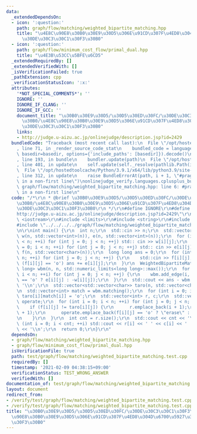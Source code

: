 ```yaml
---
data:
  _extendedDependsOn:
  - icon: ':question:'
    path: graph/flow/matching/weighted_bipartite_matching.hpp
    title: "\u4E8C\u90E8\u30B0\u30E9\u30D5\u306E\u91CD\u307F\u4ED8\u304D\u6700\u5927\
      \u30DE\u30C3\u30C1\u30F3\u30B0"
  - icon: ':question:'
    path: graph/flow/minimum_cost_flow/primal_dual.hpp
    title: "\u4E3B\u53CC\u5BFE\u6CD5"
  _extendedRequiredBy: []
  _extendedVerifiedWith: []
  _isVerificationFailed: true
  _pathExtension: cpp
  _verificationStatusIcon: ':x:'
  attributes:
    '*NOT_SPECIAL_COMMENTS*': ''
    IGNORE: ''
    IGNORE_IF_CLANG: ''
    IGNORE_IF_GCC: ''
    document_title: "\u30B0\u30E9\u30D5/\u30D5\u30ED\u30FC/\u30DE\u30C3\u30C1\u30F3\
      \u30B0/\u4E8C\u90E8\u30B0\u30E9\u30D5\u306E\u91CD\u307F\u4ED8\u304D\u6700\u5927\
      \u30DE\u30C3\u30C1\u30F3\u30B0"
    links:
    - http://judge.u-aizu.ac.jp/onlinejudge/description.jsp?id=2429
  bundledCode: "Traceback (most recent call last):\n  File \"/opt/hostedtoolcache/Python/3.9.1/x64/lib/python3.9/site-packages/onlinejudge_verify/documentation/build.py\"\
    , line 71, in _render_source_code_stat\n    bundled_code = language.bundle(stat.path,\
    \ basedir=basedir, options={'include_paths': [basedir]}).decode()\n  File \"/opt/hostedtoolcache/Python/3.9.1/x64/lib/python3.9/site-packages/onlinejudge_verify/languages/cplusplus.py\"\
    , line 193, in bundle\n    bundler.update(path)\n  File \"/opt/hostedtoolcache/Python/3.9.1/x64/lib/python3.9/site-packages/onlinejudge_verify/languages/cplusplus_bundle.py\"\
    , line 401, in update\n    self.update(self._resolve(pathlib.Path(included), included_from=path))\n\
    \  File \"/opt/hostedtoolcache/Python/3.9.1/x64/lib/python3.9/site-packages/onlinejudge_verify/languages/cplusplus_bundle.py\"\
    , line 312, in update\n    raise BundleErrorAt(path, i + 1, \"#pragma once found\
    \ in a non-first line\")\nonlinejudge_verify.languages.cplusplus_bundle.BundleErrorAt:\
    \ graph/flow/matching/weighted_bipartite_matching.hpp: line 6: #pragma once found\
    \ in a non-first line\n"
  code: "/*\r\n * @brief \u30B0\u30E9\u30D5/\u30D5\u30ED\u30FC/\u30DE\u30C3\u30C1\u30F3\
    \u30B0/\u4E8C\u90E8\u30B0\u30E9\u30D5\u306E\u91CD\u307F\u4ED8\u304D\u6700\u5927\
    \u30DE\u30C3\u30C1\u30F3\u30B0\r\n */\r\n#define IGNORE\r\n#define PROBLEM \"\
    http://judge.u-aizu.ac.jp/onlinejudge/description.jsp?id=2429\"\r\n\r\n#include\
    \ <iostream>\r\n#include <limits>\r\n#include <string>\r\n#include <vector>\r\n\
    #include \"../../../../graph/flow/matching/weighted_bipartite_matching.hpp\"\r\
    \n\r\nint main() {\r\n  int n;\r\n  std::cin >> n;\r\n  std::vector<std::vector<int>>\
    \ w(n, std::vector<int>(n)), e(n, std::vector<int>(n));\r\n  for (int i = 0; i\
    \ < n; ++i) for (int j = 0; j < n; ++j) std:: cin >> w[i][j];\r\n  for (int i\
    \ = 0; i < n; ++i) for (int j = 0; j < n; ++j) std:: cin >> e[i][j];\r\n  std::vector<std::vector<char>>\
    \ f(n, std::vector<char>(n));\r\n  long long ans = 0;\r\n  for (int i = 0; i <\
    \ n; ++i) for (int j = 0; j < n; ++j) {\r\n    std::cin >> f[i][j];\r\n    if\
    \ (f[i][j] == 'o') ans += e[i][j];\r\n  }\r\n  WeightedBipartiteMatching<long\
    \ long> wbm(n, n, std::numeric_limits<long long>::max());\r\n  for (int i = 0;\
    \ i < n; ++i) for (int j = 0; j < n; ++j) {\r\n    wbm.add_edge(i, j, f[i][j]\
    \ == 'o' ? e[i][j] : -w[i][j]);\r\n  }\r\n  std::cout << ans - wbm.solve() <<\
    \ '\\n';\r\n  std::vector<std::vector<char>> taro(n, std::vector<char>(n, '.'));\r\
    \n  std::vector<int> match = wbm.matching();\r\n  for (int i = 0; i < n; ++i)\
    \ taro[i][match[i]] = 'o';\r\n  std::vector<int> r, c;\r\n  std::vector<std::string>\
    \ operate;\r\n  for (int i = 0; i < n; ++i) for (int j = 0; j < n; ++j) {\r\n\
    \    if (f[i][j] != taro[i][j]) {\r\n      r.emplace_back(i + 1);\r\n      c.emplace_back(j\
    \ + 1);\r\n      operate.emplace_back(f[i][j] == 'o' ? \"erase\" : \"write\");\r\
    \n    }\r\n  }\r\n  int cnt = r.size();\r\n  std::cout << cnt << '\\n';\r\n  for\
    \ (int i = 0; i < cnt; ++i) std::cout << r[i] << ' ' << c[i] << ' ' << operate[i]\
    \ << '\\n';\r\n  return 0;\r\n}\r\n"
  dependsOn:
  - graph/flow/matching/weighted_bipartite_matching.hpp
  - graph/flow/minimum_cost_flow/primal_dual.hpp
  isVerificationFile: true
  path: test/graph/flow/matching/weighted_bipartite_matching.test.cpp
  requiredBy: []
  timestamp: '2021-02-09 04:38:15+09:00'
  verificationStatus: TEST_WRONG_ANSWER
  verifiedWith: []
documentation_of: test/graph/flow/matching/weighted_bipartite_matching.test.cpp
layout: document
redirect_from:
- /verify/test/graph/flow/matching/weighted_bipartite_matching.test.cpp
- /verify/test/graph/flow/matching/weighted_bipartite_matching.test.cpp.html
title: "\u30B0\u30E9\u30D5/\u30D5\u30ED\u30FC/\u30DE\u30C3\u30C1\u30F3\u30B0/\u4E8C\
  \u90E8\u30B0\u30E9\u30D5\u306E\u91CD\u307F\u4ED8\u304D\u6700\u5927\u30DE\u30C3\u30C1\
  \u30F3\u30B0"
---
```

